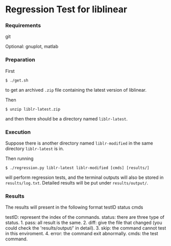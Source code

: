 # Regression Test for liblinear

### Requirements

git

Optional: gnuplot, matlab

### Preparation

First

```shell
$ ./get.sh
```

to get an archived `.zip` file containing the latest version of liblinear.

Then

```shell
$ unzip liblr-latest.zip
```

and then there should be a directory named `liblr-latest`.

### Execution

Suppose there is another directory named `liblr-modified` in the same directory `liblr-latest` is in.

Then running

```shell
$ ./regression.py liblr-latest liblr-modified [cmds] [results/]
```

will perform regression tests, and the terminal outputs will also be stored in `results/log.txt`. Detailed results will be put under `results/output/`.

### Results

The results will present in the following format
testID status cmds

testID: represent the index of the commands.
status: there are three type of status. 
	1. pass: all result is the same. 
	2. diff: give the file that changed (you could check the 'results/output/' in detail).
	3. skip: the command cannot test in this enviroment.
	4. error: the command exit abnormally.
cmds: the test command.
